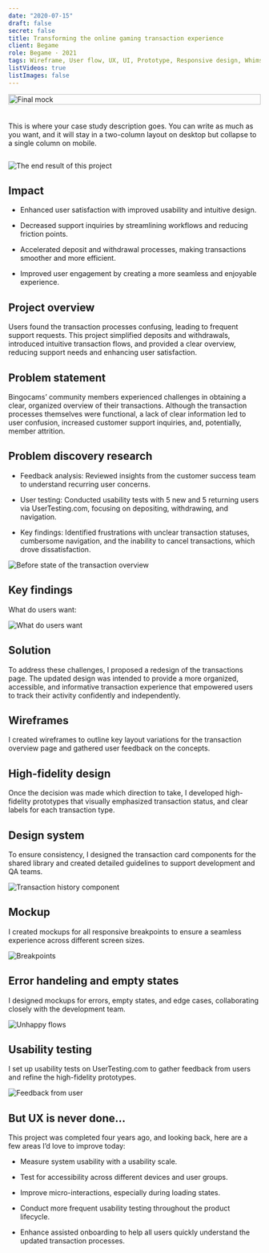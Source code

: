 ```yaml
---
date: "2020-07-15"
draft: false
secret: false
title: Transforming the online gaming transaction experience
client: Begame
role: Begame · 2021
tags: Wireframe, User flow, UX, UI, Prototype, Responsive design, Whimsical, Marwel app, Sketch, Zeplin, Jira
listVideos: true
listImages: false
---
```


<div class="container">
    
  <div class="case-study-image">
    <img src="/works/begame-transaction-history/Transaction_00000.png" alt="Final mock" />
  </div>

  <div class="case-study-text">
    <p>This is where your case study description goes. You can write as much as you want, and it will stay in a two-column layout on desktop but collapse to a single column on mobile.</p>
  </div>

</div>

![The end result of this project](/works/begame-transaction-history/Transaction_00000.png "Final mocks")

## Impact
- Enhanced user satisfaction with improved usability and intuitive design.

- Decreased support inquiries by streamlining workflows and reducing friction points.

- Accelerated deposit and withdrawal processes, making transactions smoother and more efficient.

- Improved user engagement by creating a more seamless and enjoyable experience.

## Project overview
Users found the transaction processes confusing, leading to frequent support requests. 
This project simplified deposits and withdrawals, introduced intuitive transaction flows, and provided a clear overview, reducing support needs and enhancing user satisfaction.

## Problem statement
Bingocams’ community members experienced challenges in obtaining a clear, organized overview of their transactions. Although the transaction processes themselves were functional, a lack of clear information led to user confusion, increased customer support inquiries, and, potentially, member attrition.

## Problem discovery research
- Feedback analysis: Reviewed insights from the customer success team to understand recurring user concerns.

- User testing: Conducted usability tests with 5 new and 5 returning users via UserTesting.com, focusing on depositing, withdrawing, and navigation.

- Key findings: Identified frustrations with unclear transaction statuses, cumbersome navigation, and the inability to cancel transactions, which drove dissatisfaction.

![Before state of the transaction overview](/works/begame-transaction-history/Transaction_10.png "Preview of transactions before the redesign")

## Key findings
What do users want: 

![What do users want](/works/begame-transaction-history/Transaction_00.png "List of users' needs")


## Solution
To address these challenges, I proposed a redesign of the transactions page. The updated design was intended to provide a more organized, accessible, and informative transaction experience that empowered users to track their activity confidently and independently.

## Wireframes
I created wireframes to outline key layout variations for the transaction overview page and gathered user feedback on the concepts.

## High-fidelity design
Once the decision was made which direction to take, I developed high-fidelity prototypes that visually emphasized transaction status, and clear labels for each transaction type.

## Design system
To ensure consistency, I designed the transaction card components for the shared library and created detailed guidelines to support development and QA teams.

![Transaction history component](/works/begame-transaction-history/Transaction_08.png "Transaction cards in component library")

## Mockup
I created mockups for all responsive breakpoints to ensure a seamless experience across different screen sizes.

![Breakpoints](/works/begame-transaction-history/Transaction_001.png "Preview of all breakpoints and how cards were set up")

## Error handeling and empty states
I designed mockups for errors, empty states, and edge cases, collaborating closely with the development team.

![Unhappy flows](/works/begame-transaction-history/Transaction_003.png "Preview of all errors that can happen during deposit and withdrawal")

## Usability testing 
I set up usability tests on UserTesting.com to gather feedback from users and refine the high-fidelity prototypes.

![Feedback from user](/works/begame-transaction-history/Transaction_09.png "Being able to see the status of my transactions gives me such peace of mind, especially compared to before. Depositing and withdrawing is now a breeze!")

## But UX is never done...
This project was completed four years ago, and looking back, here are a few areas I’d love to improve today:

- Measure system usability with a usability scale.

- Test for accessibility across different devices and user groups.

- Improve micro-interactions, especially during loading states.

- Conduct more frequent usability testing throughout the product lifecycle.

- Enhance assisted onboarding to help all users quickly understand the updated transaction processes.


<style>
    .container {
        display: flex;
        flex-wrap: wrap;
        gap: 20px;
    }

    .case-study-text, .case-study-image {
        flex: 1;
        min-width: 300px;
    }

    .case-study-image img {
        width: 100%;
        height: auto;
    }

    @media (max-width: 768px) {
        .case-study-container {
            flex-direction: column;
        }
    }
</style>